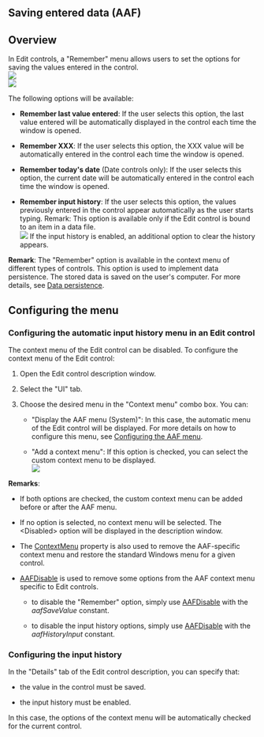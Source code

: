 
## Saving entered data (AAF)
			

<a name="NOTE1"></a>
<a name="NOTE1_1"></a>


## Overview
<a name="overview_ELTTEXTE000144"></a>
In Edit controls, a "Remember" menu allows users to set the options for saving the values entered in the control. 
<br>![](https://doc.pcsoft.fr/en-US/images/image.awp?langid=3&name=M%E9moriser%20la%20saisie%20effectu%E9e_Frame%201.jpg)<br>![](https://doc.pcsoft.fr/en-US/images/image.awp?langid=3&name=M%E9moriser%20la%20saisie%20effectu%E9e_Frame%202.jpg)


The following options will be available: 

- **Remember last value entered**: If the user selects this option, the last value entered will be automatically displayed in the control each time the window is opened. 

- **Remember XXX**: If the user selects this option, the XXX value will be automatically entered in the control each time the window is opened.

- **Remember today's date** (Date controls only): If the user selects this option, the current date will be automatically entered in the control each time the window is opened. 

- **Remember input history**: If the user selects this option, the values previously entered in the control appear automatically as the user starts typing.
	Remark: This option is available only if the Edit control is bound to an item in a data file. <br>![](https://doc.pcsoft.fr/en-US/images/image.awp?langid=3&name=FAA_Saisie_HistSaisie.gif)
If the input history is enabled, an additional option to clear the history appears. 




**Remark**: The "Remember" option is available in the context menu of different types of controls. This option is used to implement data persistence. The stored data is saved on the user's computer. For more details, see [Data persistence](../WDChamp/9000019.md). 

<a name="NOTE2"></a>
<a name="NOTE2_1"></a>


## Configuring the menu
<a name="configuring_the_menu_ELTTEXTE000168"></a>


### Configuring the automatic input history menu in an Edit control
<a name="configuring_the_automatic_input_history_menu_edit_control_ELTPARAGRAPHE000038"></a>

The context menu of the Edit control can be disabled. To configure the context menu of the Edit control:

1. Open the Edit control description window.

2. Select the "UI" tab.

3. Choose the desired menu in the "Context menu" combo box. You can: 

	- "Display the AAF menu (System)": In this case, the automatic menu of the Edit control will be displayed. For more details on how to configure this menu, see [Configuring the AAF menu](../Editeurs/2010040.md).

	- "Add a context menu": If this option is checked, you can select the custom context menu to be displayed. <br>![](https://doc.pcsoft.fr/en-US/images/image.awp?langid=3&name=FAA_Menu_Agenda.gif)








**Remarks**: 

- If both options are checked, the custom context menu can be added before or after the AAF menu. 

- If no option is selected, no context menu will be selected. The &lt;Disabled&gt; option will be displayed in the description window. 

- The [ContextMenu](../Proprietes/2510077.md) property is also used to remove the AAF-specific context menu and restore the standard Windows menu for a given control.

- [AAFDisable](../WDLang1/1000022018.md) is used to remove some options from the AAF context menu specific to Edit controls.

	- to disable the "Remember" option, simply use [AAFDisable](../WDLang1/1000022018.md) with the *aafSaveValue* constant. 

	- to disable the input history options, simply use [AAFDisable](../WDLang1/1000022018.md) with the *aafHistoryInput* constant.






<a name="NOTE2_2"></a>


### Configuring the input history
<a name="configuring_the_input_history_ELTPARAGRAPHE000090"></a>

In the "Details" tab of the Edit control description, you can specify that: 

- the value in the control must be saved. 

- the input history must be enabled. 


In this case, the options of the context menu will be automatically checked for the current control.


